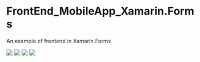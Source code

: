 # FrontEnd_MobileApp_Xamarin.Forms
 An example of frontend in Xamarin.Forms

![](LogIn.jpeg)
![](SignUp.jpeg)
![](UI.jpeg)
![](Master.jpeg)
